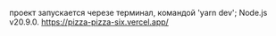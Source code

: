 проект запускается черезе терминал, командой 'yarn dev';
Node.js v20.9.0.
https://pizza-pizza-six.vercel.app/
